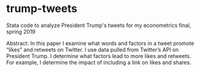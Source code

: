 # trump-tweets
Stata code to analyze President Trump's tweets for my econometrics final, spring 2019

Abstract:
In this paper I examine what words and factors in a tweet promote “likes” and retweets on Twitter.
I use data pulled from Twitter’s API on President Trump. I determine what factors lead to more likes and retweets. 
For example, I determine the impact of including a link on likes and shares.
